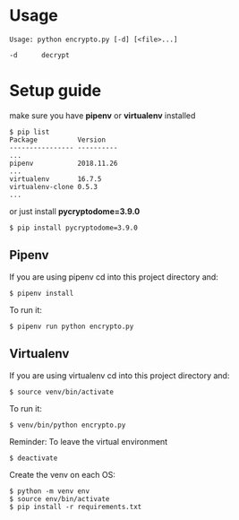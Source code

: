 Usage
=

    Usage: python encrypto.py [-d] [<file>...]
    
    -d      decrypt

Setup guide
=

make sure you have **pipenv** or **virtualenv** installed

    $ pip list
    Package          Version
    ---------------- ----------
    ...
    pipenv           2018.11.26
    ...
    virtualenv       16.7.5
    virtualenv-clone 0.5.3
    ...

or just install **pycryptodome=3.9.0**

    $ pip install pycryptodome=3.9.0

Pipenv
-

If you are using pipenv cd into this project directory and:
    
    $ pipenv install
    
To run it:

    $ pipenv run python encrypto.py
    
Virtualenv
-

If you are using virtualenv cd into this project directory and:

    $ source venv/bin/activate
    
To run it:
    
    $ venv/bin/python encrypto.py
    
Reminder: To leave the virtual environment

    $ deactivate
    
Create the venv on each OS:

    $ python -m venv env
    $ source env/bin/activate
    $ pip install -r requirements.txt
